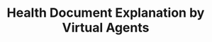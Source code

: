 ---
name: "Health Document Explanation By Virtual Agents"
title: "Health Document Explanation by Virtual Agents"
project: "A RCT to Reduce Cardiopulmonary Re-hospitalizations"
event: "Intelligent Virtual Agents '07, Paris."
authors:
- name: "Bickmore, T."
- name: "Pfeifer, L."
- name: "Paasche-Orlow, M."
year: 2007
resources:
- name: "IVA07-DocEx"
  src: "IVA07-DocEx.pdf"
external_url: null
draft: false 
headless: true
---